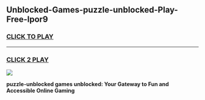 
## Unblocked-Games-puzzle-unblocked-Play-Free-lpor9
<h3>
<a href="https://premium76.site?title=puzzle-unblocked&ref=21A">CLICK TO PLAY</a></h3>
<hr>

<h3>
<a href="https://premium76.site?title=puzzle-unblocked&ref=21A">CLICK 2 PLAY</a>
  
</h3>

<a href="https://premium76.site?title=puzzle-unblocked&ref=21A"><img src="https://clearcache.store/games.png"></a>


**puzzle-unblocked games unblocked: Your Gateway to Fun and Accessible Online Gaming**
